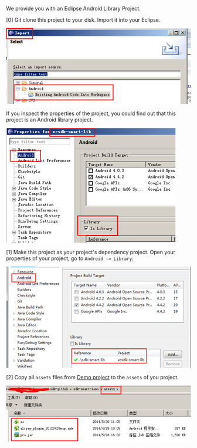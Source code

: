 We provide you with an Eclipse Android Library Project.

[0] Git clone this project to your disk. Import it into your Eclipse.

![import project](../import_project.png)

If you inspect the properties of the project, you could find out that this project is an Android library project.

![this is a library](../properties_library.png)

[1] Make this project as your project's dependency project. Open your properties of your project, go to `Android -> Library`:

![](../add_lib.png)

[2] Copy all `assets` files from [Demo project](https://github.com/XiaoCongGame/sdk-smart-demo) to the `assets` of you project.

![](../assets.png)